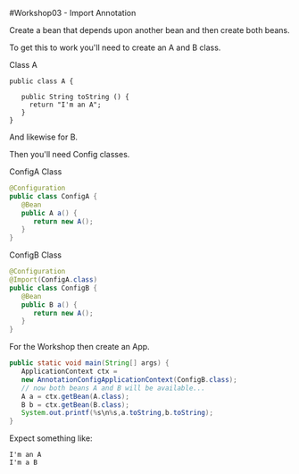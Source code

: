 #Workshop03 - Import Annotation

Create a bean that depends upon another bean and then create both beans.

To get this to work you'll need to create an A and B class.


Class A
``` 
public class A {

   public String toString () {
     return "I'm an A";
   }
}
```

And likewise for B.

Then you'll need Config classes.

ConfigA Class

```java
@Configuration
public class ConfigA {
   @Bean
   public A a() {
      return new A(); 
   }
}
```

ConfigB Class

```java
@Configuration
@Import(ConfigA.class)
public class ConfigB {
   @Bean
   public B a() {
      return new A(); 
   }
}
```

For the Workshop then create an App.

```java
public static void main(String[] args) {
   ApplicationContext ctx = 
   new AnnotationConfigApplicationContext(ConfigB.class);
   // now both beans A and B will be available...
   A a = ctx.getBean(A.class);
   B b = ctx.getBean(B.class);
   System.out.printf(%s\n%s,a.toString,b.toString);
}
```

Expect something like:
```
I'm an A
I'm a B
```
